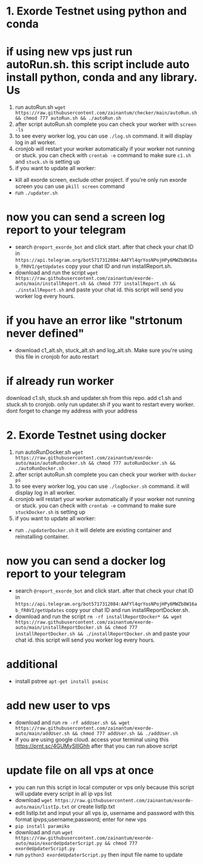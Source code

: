 # 1. Exorde Testnet using python and conda
# if using new vps just run autoRun.sh. this script include auto install python, conda and any library. Us
1. run autoRun.sh
```wget https://raw.githubusercontent.com/zainantum/checker/main/autoRun.sh && chmod 777 autoRun.sh && ./autoRun.sh```
2. after script autoRun.sh complete you can check your worker with ```screen -ls```
3. to see every worker log, you can use ``` ./log.sh ``` command. it will display log in all worker.
4. cronjob will restart your worker automatically if your worker not running or stuck. you can check with ``` crontab -e ``` command to make sure ```c1.sh``` and ```stuck.sh``` is setting up
5. if you want to update all worker:
- kill all exorde screen, exclude other project. if you're only run exorde screen you can use ```pkill screen``` command
- run ```./updater.sh```
# now you can send a screen log report to your telegram
- search ```@report_exorde_bot``` and click start. after that check your chat ID in ```https://api.telegram.org/bot5717312084:AAFYl4qrYosNPojHPy6MWZb8W16ab_fR0VI/getUpdates``` copy your chat ID and run installReport.sh.
- download and run the script ```wget https://raw.githubusercontent.com/zainantum/exorde-auto/main/installReport.sh && chmod 777 installReport.sh && ./installReport.sh``` and paste your chat id. this script will send you worker log every hours.
# if you have an error like "strtonum never defined"
- download c1_alt.sh, stuck_alt.sh and log_alt.sh. Make sure you're using this file in cronjob for auto restart
# if already run worker
download c1.sh, stuck.sh and updater.sh from this repo. add c1.sh and stuck.sh to cronjob. only run updater.sh if you want to restart every worker. dont forget to change my address with your address

# 2. Exorde Testnet using docker
1. run autoRunDocker.sh
```wget https://raw.githubusercontent.com/zainantum/exorde-auto/main/autoRunDocker.sh && chmod 777 autoRunDocker.sh && ./autoRunDocker.sh```
2. after script autoRun.sh complete you can check your worker with ```docker ps```
3. to see every worker log, you can use ``` ./logDocker.sh ``` command. it will display log in all worker.
4. cronjob will restart your worker automatically if your worker not running or stuck. you can check with ``` crontab -e ``` command to make sure ```stuckDocker.sh``` is setting up
5. if you want to update all worker:
- run ```./updaterDocker.sh``` it will delete are existing container and reinstalling container.
# now you can send a docker log report to your telegram
- search ```@report_exorde_bot``` and click start. after that check your chat ID in ```https://api.telegram.org/bot5717312084:AAFYl4qrYosNPojHPy6MWZb8W16ab_fR0VI/getUpdates``` copy your chat ID and run installReportDocker.sh.
- download and run the script ```rm -rf installReportDocker* && wget https://raw.githubusercontent.com/zainantum/exorde-auto/main/installReportDocker.sh && chmod 777 installReportDocker.sh && ./installReportDocker.sh``` and paste your chat id. this script will send you worker log every hours.

# additional
- install pstree
```apt-get install psmisc```

# add new user to vps
- download and run ```rm -rf addUser.sh && wget https://raw.githubusercontent.com/zainantum/exorde-auto/main/addUser.sh && chmod 777 addUser.sh && ./addUser.sh```
- if you are using google cloud. access your terminal using this https://prnt.sc/4GUMySlIIGhh after that you can run above script

# update file on all vps at once
- you can run this script in local computer or vps only because this script will update every script in all ip vps list
- download ```wget https://raw.githubusercontent.com/zainantum/exorde-auto/main/listIp.txt``` or create listIp.txt
- edit listIp.txt and input your all vps ip, username and password with this format ipvps;username;password;  enter for new vps
- ```pip install paramiko```
- download and run ```wget https://raw.githubusercontent.com/zainantum/exorde-auto/main/exordeUpdaterScript.py && chmod 777 exordeUpdaterScript.py```
- run ```python3 exordeUpdaterScript.py``` then input file name to update

